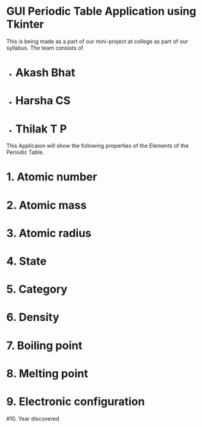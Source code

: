# GUI Periodic Table Application using Tkinter
This is being made as a part of our mini-project at college as part of our syllabus.
The team consists of 
- # Akash Bhat
- # Harsha CS
- # Thilak T P
This Applicaion will show the following properties of the Elements of the Periodic Table.
# 1. Atomic number
# 2. Atomic mass
# 3. Atomic radius
# 4. State 
# 5. Category
# 6. Density 
# 7. Boiling point
# 8. Melting point
# 9. Electronic configuration
#10. Year discovered